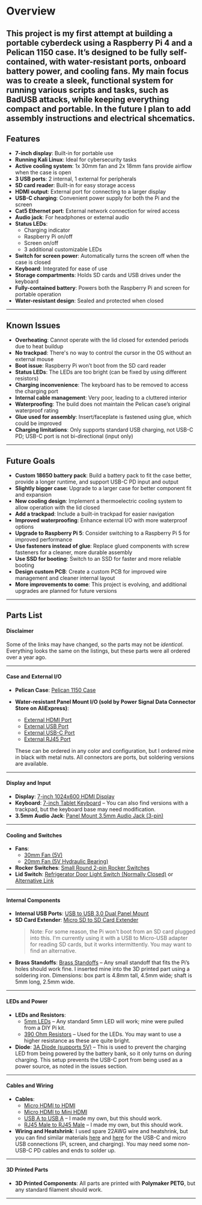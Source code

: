 # Overview

This project is my first attempt at building a portable cyberdeck using a Raspberry Pi 4 and a Pelican 1150 case. It’s designed to be fully self-contained, with water-resistant ports, onboard battery power, and cooling fans. My main focus was to create a sleek, functional system for running various scripts and tasks, such as BadUSB attacks, while keeping everything compact and portable.
In the future I plan to add assembly instructions and electrical shcematics.
---

## Features
- **7-inch display**: Built-in for portable use
- **Running Kali Linux**: Ideal for cybersecurity tasks
- **Active cooling system**: 1x 30mm fan and 2x 18mm fans provide airflow when the case is open
- **3 USB ports**: 2 internal, 1 external for peripherals
- **SD card reader**: Built-in for easy storage access
- **HDMI output**: External port for connecting to a larger display
- **USB-C charging**: Convenient power supply for both the Pi and the screen
- **Cat5 Ethernet port**: External network connection for wired access
- **Audio jack**: For headphones or external audio
- **Status LEDs**:
  - Charging indicator
  - Raspberry Pi on/off
  - Screen on/off
  - 3 additional customizable LEDs
- **Switch for screen power**: Automatically turns the screen off when the case is closed
- **Keyboard**: Integrated for ease of use
- **Storage compartments**: Holds SD cards and USB drives under the keyboard
- **Fully-contained battery**: Powers both the Raspberry Pi and screen for portable operation
- **Water-resistant design**: Sealed and protected when closed

---

## Known Issues
- **Overheating**: Cannot operate with the lid closed for extended periods due to heat buildup
- **No trackpad**: There's no way to control the cursor in the OS without an external mouse
- **Boot issue**: Raspberry Pi won’t boot from the SD card reader
- **Status LEDs**: The LEDs are too bright (can be fixed by using different resistors)
- **Charging inconvenience**: The keyboard has to be removed to access the charging port
- **Internal cable management**: Very poor, leading to a cluttered interior
- **Waterproofing**: The build does not maintain the Pelican case’s original waterproof rating
- **Glue used for assembly**: Insert/faceplate is fastened using glue, which could be improved
- **Charging limitations**: Only supports standard USB charging, not USB-C PD; USB-C port is not bi-directional (input only)

---

## Future Goals
- **Custom 18650 battery pack**: Build a battery pack to fit the case better, provide a longer runtime, and support USB-C PD input and output
- **Slightly bigger case**: Upgrade to a larger case for better component fit and expansion
- **New cooling design**: Implement a thermoelectric cooling system to allow operation with the lid closed
- **Add a trackpad**: Include a built-in trackpad for easier navigation
- **Improved waterproofing**: Enhance external I/O with more waterproof options
- **Upgrade to Raspberry Pi 5**: Consider switching to a Raspberry Pi 5 for improved performance
- **Use fasteners instead of glue**: Replace glued components with screw fasteners for a cleaner, more durable assembly
- **Use SSD for booting**: Switch to an SSD for faster and more reliable booting
- **Design custom PCB**: Create a custom PCB for improved wire management and cleaner internal layout
- **More improvements to come**: This project is evolving, and additional upgrades are planned for future versions

---

## Parts List

#### Disclaimer
Some of the links may have changed, so the parts may not be *identical*. Everything looks the same on the listings, but these parts were all ordered over a year ago.

---

#### Case and External I/O

- **Pelican Case**: [Pelican 1150 Case](https://shorturl.at/xyr0k)
- **Water-resistant Panel Mount I/O (sold by Power Signal Data Connector Store on AliExpress)**:
  - [External HDMI Port](https://shorturl.at/CyrGC)
  - [External USB Port](https://shorturl.at/Cf8bj)
  - [External USB-C Port](https://shorturl.at/6hTVx)
  - [External RJ45 Port](https://shorturl.at/9zwq1)

  These can be ordered in any color and configuration, but I ordered mine in black with metal nuts. All connectors are ports, but soldering versions are available.

---

#### Display and Input

- **Display**: [7-inch 1024x600 HDMI Display](https://shorturl.at/NZxAf)
- **Keyboard**: [7-inch Tablet Keyboard](https://a.co/d/doeQoq1) – You can also find versions with a trackpad, but the keyboard base may need modification.
- **3.5mm Audio Jack**: [Panel Mount 3.5mm Audio Jack (3-pin)](https://shorturl.at/4XXrT)

---

#### Cooling and Switches

- **Fans**:
  - [30mm Fan (5V)](https://shorturl.at/P3yWi)
  - [20mm Fan (5V Hydraulic Bearing)](https://a.co/d/7ztwXzH)
- **Rocker Switches**: [Small Round 2-pin Rocker Switches](https://shorturl.at/hRt7r)
- **Lid Switch**: [Refrigerator Door Light Switch (Normally Closed)](https://a.co/d/ivMNV4H) or [Alternative Link](https://shorturl.at/g9zLX)

---

#### Internal Components

- **Internal USB Ports**: [USB to USB 3.0 Dual Panel Mount](https://a.co/d/hqzMyTw)
- **SD Card Extender**: [Micro SD to SD Card Extender](https://shorturl.at/vaQC8)
  > Note: For some reason, the Pi won't boot from an SD card plugged into this. I'm currently using it with a USB to Micro-USB adapter for reading SD cards, but it works intermittently. You may want to find an alternative.
- **Brass Standoffs**: [Brass Standoffs](https://shorturl.at/BhvH3) – Any small standoff that fits the Pi’s holes should work fine. I inserted mine into the 3D printed part using a soldering iron. Dimensions: box part is 4.8mm tall, 4.5mm wide; shaft is 5mm long, 2.5mm wide.

---

#### LEDs and Power

- **LEDs and Resistors**:
  - [5mm LEDs](https://shorturl.at/MhEKz) – Any standard 5mm LED will work; mine were pulled from a DIY Pi kit.
  - [390 Ohm Resistors](https://shorturl.at/njeu3) – Used for the LEDs. You may want to use a higher resistance as these are quite bright.
- **Diode**: [3A Diode (supports 5V)](https://a.co/d/aqU21aW) – This is used to prevent the charging LED from being powered by the battery bank, so it only turns on during charging. This setup prevents the USB-C port from being used as a power source, as noted in the issues section.

---

#### Cables and Wiring

- **Cables**:
  - [Micro HDMI to HDMI](https://shorturl.at/lDclC)
  - [Micro HDMI to Mini HDMI](https://a.co/d/1WwkHYU)
  - [USB A to USB A](https://shorturl.at/Ay4hM) – I made my own, but this should work.
  - [RJ45 Male to RJ45 Male](https://shorturl.at/zojFO) – I made my own, but this should work.
- **Wiring and Heatshrink**: I used spare 22AWG wire and heatshrink, but you can find similar materials [here](https://shorturl.at/3O9jX) and [here](https://shorturl.at/ypX5P) for the USB-C and micro USB connections (Pi, screen, and charging). You may need some non-USB-C PD cables and ends to solder up.

---

#### 3D Printed Parts

- **3D Printed Components**: All parts are printed with **Polymaker PETG**, but any standard filament should work.
****

